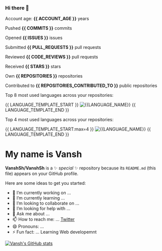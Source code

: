 ### Hi there 👋



Account age: **{{ ACCOUNT_AGE }}** years

Pushed **{{ COMMITS }}** commits

Opened **{{ ISSUES }}** issues

Submitted **{{ PULL_REQUESTS }}** pull requests

Reviewed **{{ CODE_REVIEWS }}** pull requests

Received **{{ STARS }}** stars

Own **{{ REPOSITORIES }}** repositories

Contributed to **{{ REPOSITORIES_CONTRIBUTED_TO }}** public repositories

Top 8 most used languages across your repositories:

{{ LANGUAGE_TEMPLATE_START }}
![{{LANGUAGE_NAME}}](https://img.shields.io/static/v1?style=flat-square&label=%E2%A0%80&color=555&labelColor={{LANGUAGE_COLOR:uri}}&message={{LANGUAGE_NAME:uri}}%EF%B8%B1{{LANGUAGE_PERCENT:uri}}%25)
{{ LANGUAGE_TEMPLATE_END }}

Top 4 most used languages across your repositories:

{{ LANGUAGE_TEMPLATE_START:max=4 }}
![{{LANGUAGE_NAME}}](https://img.shields.io/static/v1?style=flat-square&label=%E2%A0%80&color=555&labelColor={{LANGUAGE_COLOR:uri}}&message={{LANGUAGE_NAME:uri}}%EF%B8%B1{{LANGUAGE_PERCENT:uri}}%25)
{{ LANGUAGE_TEMPLATE_END }}



<div><h1>My name is Vansh</h1></div>








**VanshSh/VanshSh** is a ✨ _special_ ✨ repository because its `README.md` (this file) appears on your GitHub profile.

Here are some ideas to get you started:

- 🔭 I’m currently working on ...
- 🌱 I’m currently learning ...
- 👯 I’m looking to collaborate on ...
- 🤔 I’m looking for help with ...
- 💬 Ask me about ...
- 📫 How to reach me: ... [Twitter](@Vanshsh2701)
- 😄 Pronouns: ...
- ⚡ Fun fact: ...
 Learning Web developemnt
 
 [![Vansh's GitHub stats](https://github-readme-stats.vercel.app/api?username=VanshSh)](https://github.com/anuraghazra/github-readme-stats)


